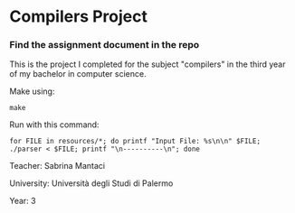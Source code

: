 # Compilers Project
### Find the assignment document in the repo

This is the project I completed for the subject "compilers" in the third year of my bachelor in computer science.


Make using: 

```make```

Run with this command:

```for FILE in resources/*; do printf "Input File: %s\n\n" $FILE; ./parser < $FILE; printf "\n----------\n"; done```

Teacher: Sabrina Mantaci

University: Università degli Studi di Palermo

Year: 3
